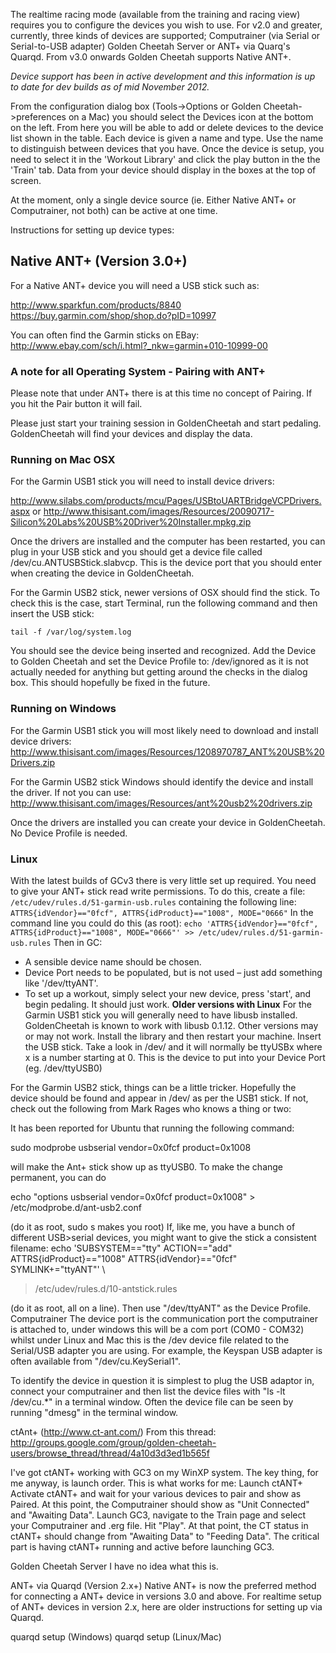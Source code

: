 The realtime racing mode (available from the training and racing view) requires you to configure the devices you wish to use. For v2.0 and greater, currently, three kinds of devices are supported; Computrainer (via Serial or Serial-to-USB adapter) Golden Cheetah Server or ANT+ via Quarq's Quarqd. From v3.0 onwards Golden Cheetah supports Native ANT+.

_Device support has been in active development and this information is up to date for dev builds as of mid November 2012._

From the configuration dialog box (Tools->Options or Golden Cheetah->preferences on a Mac) you should select the Devices icon at the bottom on the left. From here you will be able to add or delete devices to the device list shown in the table. Each device is given a name and type. Use the name to distinguish between devices that you have. Once the device is setup, you need to select it in the 'Workout Library' and click the play button in the the 'Train' tab. Data from your device should display in the boxes at the top of screen.

At the moment, only a single device source (ie. Either Native ANT+ or Computrainer, not both) can be active at one time.

Instructions for setting up device types:

## Native ANT+ (Version 3.0+)
For a Native ANT+ device you will need a USB stick such as:

http://www.sparkfun.com/products/8840
https://buy.garmin.com/shop/shop.do?pID=10997

You can often find the Garmin sticks on EBay:
http://www.ebay.com/sch/i.html?_nkw=garmin+010-10999-00

### A note for all Operating System - Pairing with ANT+
Please note that under ANT+ there is at this time no concept of Pairing. If you hit the Pair button it will fail.

Please just start your training session in GoldenCheetah and start pedaling.
GoldenCheetah will find your devices and display the data.

### Running on Mac OSX
For the Garmin USB1 stick you will need to install device drivers:

http://www.silabs.com/products/mcu/Pages/USBtoUARTBridgeVCPDrivers.aspx or
http://www.thisisant.com/images/Resources/20090717-Silicon%20Labs%20USB%20Driver%20Installer.mpkg.zip

Once the drivers are installed and the computer has been restarted, you can plug in your USB stick and you should get a device file called /dev/cu.ANTUSBStick.slabvcp. This is the device port that you should enter when creating the device in GoldenCheetah.

For the Garmin USB2 stick, newer versions of OSX should find the stick.
To check this is the case, start Terminal, run the following command and then insert the USB stick:

`tail -f /var/log/system.log`

You should see the device being inserted and recognized. Add the Device to Golden Cheetah and set the Device Profile to: /dev/ignored as it is not actually needed for anything but getting around the checks in the dialog box. This should hopefully be fixed in the future.

### Running on Windows
For the Garmin USB1 stick you will most likely need to download and install device drivers:
http://www.thisisant.com/images/Resources/1208970787_ANT%20USB%20Drivers.zip

For the Garmin USB2 stick Windows should identify the device and install the driver. If not you can use:
http://www.thisisant.com/images/Resources/ant%20usb2%20drivers.zip

Once the drivers are installed you can create your device in GoldenCheetah. No Device Profile is needed.

### Linux

With the latest builds of GCv3 there is very little set up required.
You need to give your ANT+ stick read write permissions.
To do this, create a file:
`/etc/udev/rules.d/51-garmin-usb.rules`
containing the following line:
`ATTRS{idVendor}=="0fcf", ATTRS{idProduct}=="1008", MODE="0666"` 
In the command line you could do this (as root):
`echo 'ATTRS{idVendor}=="0fcf", ATTRS{idProduct}=="1008", MODE="0666"' >> /etc/udev/rules.d/51-garmin-usb.rules`
Then in GC:

* A sensible device name should be chosen.
* Device Port needs to be populated, but is not used – just add something like '/dev/ttyANT'.
* To set up a workout, simply select your new device, press 'start', and begin pedaling. It should just work.
**Older versions with Linux**
For the Garmin USB1 stick you will generally need to have libusb installed. GoldenCheetah is known to work with libusb 0.1.12. Other versions may or may not work. Install the library and then restart your machine. Insert the USB stick. Take a look in /dev/ and it will normally be ttyUSBx where x is a number starting at 0. This is the device to put into your Device Port (eg. /dev/ttyUSB0)

For the Garmin USB2 stick, things can be a little tricker. Hopefully the device should be found and appear in /dev/ as per the USB1 stick. If not, check out the following from Mark Rages who knows a thing or two:

It has been reported for Ubuntu that running the following command: 

 sudo modprobe usbserial vendor=0x0fcf product=0x1008

will make the Ant+ stick show up as ttyUSB0.
To make the change permanent, you can do 

echo "options usbserial vendor=0x0fcf product=0x1008" > /etc/modprobe.d/ant-usb2.conf

(do it as root, sudo s makes you root) 
If, like me, you have a bunch of different USB>serial devices, you might want to give the stick a consistent filename: 
echo 'SUBSYSTEM=="tty" ACTION=="add" ATTRS{idProduct}=="1008" ATTRS{idVendor}=="0fcf" SYMLINK+="ttyANT"' \
> /etc/udev/rules.d/10-antstick.rules

(do it as root, all on a line). 
Then use "/dev/ttyANT" as the Device Profile.
Computrainer
The device port is the communication port the computrainer is attached to, under windows this will be a com port (COM0 - COM32) whilst under Linux and Mac this is the /dev device file related to the Serial/USB adapter you are using. For example, the Keyspan USB adapter is often available from "/dev/cu.KeySerial1".

To identify the device in question it is simplest to plug the USB adaptor in, connect your computrainer and then list the device files with "ls -lt /dev/cu.*" in a terminal window. Often the device file can be seen by running "dmesg" in the terminal window.

ctAnt+ (http://www.ct-ant.com/)
From this thread: http://groups.google.com/group/golden-cheetah-users/browse_thread/thread/4a10d3d3ed1b565f

I've got ctANT+ working with GC3 on my WinXP system. The key thing, for me anyway, is launch order. This is what works for me:
Launch ctANT+
Activate ctANT+ and wait for your various devices to pair and show as Paired. At this point, the Computrainer should show as "Unit Connected" and "Awaiting Data".
Launch GC3, navigate to the Train page and select your Computrainer and .erg file.
Hit "Play". At that point, the CT status in ctANT+ should change from "Awaiting Data" to "Feeding Data".
The critical part is having ctANT+ running and active before launching GC3.

Golden Cheetah Server
I have no idea what this is.

ANT+ via Quarqd (Version 2.x+)
Native ANT+ is now the preferred method for connecting a ANT+ device in versions 3.0 and above.
For realtime setup of ANT+ devices in version 2.x, here are older instructions for setting up via Quarqd.

quarqd setup (Windows)
quarqd setup (Linux/Mac)
